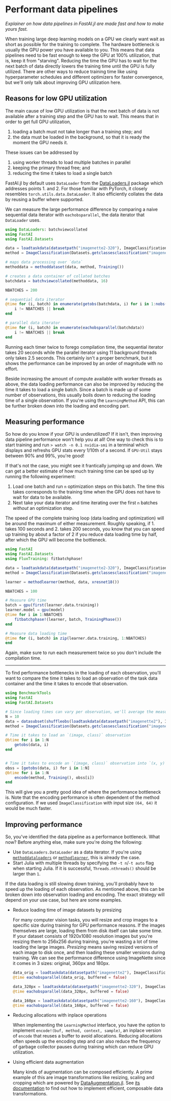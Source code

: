 # Performant data pipelines

*Explainer on how data pipelines in FastAI.jl are made fast and how to make yours fast.*

When training large deep learning models on a GPU we clearly want wait as short as possible for the training to complete. The hardware bottleneck is usually the GPU power you have available to you. This means that data pipelines need to be fast enough to keep the GPU at 100% utilization, that is, keep it from "starving". Reducing the time the GPU has to wait for the next batch of data directly lowers the training time until the GPU is fully utilized. There are other ways to reduce training time like using hyperparameter schedules and different optimizers for faster convergence, but we'll only talk about improving GPU utilization here.

## Reasons for low GPU utilization

The main cause of low GPU utilization is that the next batch of data is not available after a training step and the GPU has to wait. This means that in order to get full GPU utilization,

1. loading a batch must not take longer than a training step; and
2. the data must be loaded in the background, so that it is ready the moment the GPU needs it.

These issues can be addressed by

1. using worker threads to load multiple batches in parallel
2. keeping the primary thread free; and
3. reducing the time it takes to load a single batch

FastAI.jl by default uses `DataLoader` from the [DataLoaders.jl]() package which addresses points 1. and 2. For those familiar with PyTorch, it closely resembles `torch.utils.data.DataLoader`. It also efficiently collates the data by reusing a buffer where supported.

We can measure the large performance difference by comparing a naive sequential data iterator with `eachobsparallel`, the data iterator that `DataLoader` uses.

```julia
using DataLoaders: batchviewcollated
using FastAI
using FastAI.Datasets

data = loadtaskdata(datasetpath("imagenette2-320"), ImageClassificationTask)
method = ImageClassification(Datasets.getclassesclassification("imagenette2-320"), (224, 224))

# maps data processing over `data`
methoddata = methoddataset(data, method, Training())

# creates a data container of collated batches
batchdata = batchviewcollated(methoddata, 16)

NBATCHES = 200

# sequential data iterator
@time for (i, batch) in enumerate(getobs(batchdata, i) for i in 1:nobs(batchdata))
    i != NBATCHES || break
end

# parallel data iterator
@time for (i, batch) in enumerate(eachobsparallel(batchdata))
    i != NBATCHES || break
end
```

Running each timer twice to forego compilation time, the sequential iterator takes 20 seconds while the parallel iterator using 11 background threads only takes 2.5 seconds. This certainly isn't a proper benchmark, but it shows the performance can be improved by an order of magnitude with no effort.

Beside increasing the amount of compute available with worker threads as above, the data loading performance can also be improved by reducing the time it takes to load a single batch. Since a batch is made up of some number of observations, this usually boils down to reducing the loading time of a single observation. If you're using the `LearningMethod` API, this can be further broken down into the loading and encoding part.

## Measuring performance

So how do you know if your GPU is underutilized? If it isn't, then improving data pipeline performance won't help you at all! One way to check this is to start training and run `> watch -n 0.1 nvidia-smi` in a terminal which displays and refreshs GPU stats every 1/10th of a second. If `GPU-Util` stays between 90% and 99%, you're good! 

If that's not the case, you might see it frantically jumping up and down. We can get a better estimate of how much training time can be sped up by running the following experiment:

1. Load one batch and run `n` optimization steps on this batch. The time this takes corresponds to the training time when the GPU does not have to wait for data to be available.
2. Next take your data iterator and time iterating over the first `n` batches *without* an optimization step.

The speed of the complete training loop (data loading and optimization) will be around the maximum of either measurement. Roughly speaking, if 1. takes 100 seconds and 2. takes 200 seconds, you know that you can speed up training by about a factor of 2 if you reduce data loading time by half, after which the GPU will become the bottleneck.

```julia
using FastAI
using FastAI.Datasets
using FluxTraining: fitbatchphase!

data = loadtaskdata(datasetpath("imagenette2-320"), ImageClassificationTask)
method = ImageClassification(Datasets.getclassesclassification("imagenette2-320"), (224, 224))

learner = methodlearner(method, data, xresnet18())

NBATCHES = 100

# Measure GPU time
batch = gpu(first(learner.data.training))
learner.model = gpu(model)
@time for i in 1:NBATCHES
    fitbatchphase!(learner, batch, TrainingPhase())
end

# Measure data loading time
@time for (i, batch) in zip(learner.data.training, 1:NBATCHES)
end
```

Again, make sure to run each measurement twice so you don't include the compilation time.

---

To find performance bottlenecks in the loading of each observation, you'll want to compare the time it takes to load an observation of the task data container and the time it takes to encode that observation. 

```julia
using BenchmarkTools
using FastAI
using FastAI.Datasets

# Since loading times can vary per observation, we'll average the measurements over multiple observations
N = 10
data = datasubset(shuffleobs(loadtaskdata(datasetpath("imagenette2"), ImageClassificationTask), 1:N))
method = ImageClassification(Datasets.getclassesclassification("imagenette2-320"), (224, 224))

# Time it takes to load an `(image, class)` observation
@btime for i in 1:N
    getobs(data, i)
end


# Time it takes to encode an `(image, class)` observation into `(x, y)`
obss = [getobs(data, i) for i in 1:N]
@btime for i in 1:N
    encode(method, Training(), obss[i])
end
```

This will give you a pretty good idea of where the performance bottleneck is. Note that the encoding performance is often dependent of the method configuration. If we used `ImageClassification` with input size `(64, 64)` it would be much faster.

## Improving performance

So, you've identified the data pipeline as a performance bottleneck. What now? Before anything else, make sure you're doing the following:

- Use `DataLoaders.DataLoader` as a data iterator. If you're using [`methoddataloaders`](#) or [`methodlearner`](#), this is already the case.
- Start Julia with multiple threads by specifying the `-t n`/`-t auto` flag when starting Julia. If it is successful, `Threads.nthreads()` should be larger than `1`.

If the data loading is still slowing down training, you'll probably have to speed up the loading of each observation. As mentioned above, this can be broken down into observation loading and encoding. The exact strategy will depend on your use case, but here are some examples.

- Reduce loading time of image datasets by presizing 

    For many computer vision tasks, you will resize and crop images to a specific size during training for GPU performance reasons. If the images themselves are large, loading them from disk itself can take some time. If your dataset consists of 1920x1080 resolution images but you're resizing them to 256x256 during training, you're wasting a lot of time loading the large images. *Presizing* means saving resized versions of each image to disk once, and then loading these smaller versions during training. We can see the performance difference using ImageNette since it comes in 3 sizes: original, 360px and 180px.

    ```julia
    data_orig = loadtaskdata(datasetpath("imagenette2"), ImageClassificationTask)
    @time eachobsparallel(data_orig, buffered = false)

    data_320px = loadtaskdata(datasetpath("imagenette2-320"), ImageClassificationTask)
    @time eachobsparallel(data_320px, buffered = false)

    data_160px = loadtaskdata(datasetpath("imagenette2-160"), ImageClassificationTask)
    @time eachobsparallel(data_160px, buffered = false)
    ```

- Reducing allocations with inplace operations

    When implementing the `LearningMethod` interface, you have the option to implement `encode!(buf, method, context, sample)`, an inplace version of `encode` that reuses a buffer to avoid allocations. Reducing allocations often speeds up the encoding step and can also reduce the frequency of garbage collector pauses during training which can reduce GPU utilization.

- Using efficient data augmentation

    Many kinds of augmentation can be composed efficiently. A prime example of this are image transformations like resizing, scaling and cropping which are powered by [DataAugmentation.jl](https://github.com/lorenzoh/DataAugmentation.jl). See [its documentation](https://lorenzoh.github.io/DataAugmentation.jl/dev/docs/literate/intro.html) to find out how to implement efficient, composable data transformations.